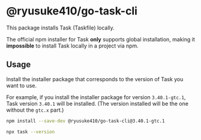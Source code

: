 # @ryusuke410/go-task-cli

This package installs Task (Taskfile) locally.

The official npm installer for Task **only** supports global installation, making it **impossible** to install Task locally in a project via npm.

## Usage

Install the installer package that corresponds to the version of Task you want to use.

For example, if you install the installer package for version `3.40.1-gtc.1`, Task version `3.40.1` will be installed. (The version installed will be the one without the `gtc.x` part.)

```sh
npm install --save-dev @ryusuke410/go-task-cli@3.40.1-gtc.1
```

```sh
npx task --version
```
